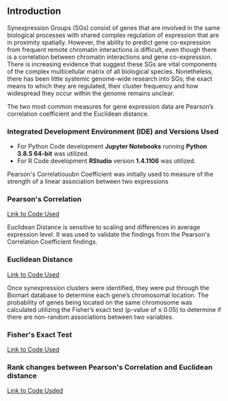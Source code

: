 ## Introduction

Synexpression Groups (SGs) consist of genes that are involved in the same biological processes with shared complex regulation of expression that are in proximity spatially. However, the ability to predict gene co-expression from frequent remote chromatin interactions is difficult, even though there is a correlation between chromatin interactions and gene co-expression. There is increasing evidence that suggest these SGs are vital components of the complex multicellular matrix of all biological species.  Nonetheless, there has been little systemic genome-wide research into SGs; the exact means to which they are regulated, their cluster frequency and how widespread they occur within the genome remains unclear.


The two most common measures for gene expression data are Pearson’s correlation coefficient and the Euclidean distance. 

### Integrated Development Environment (IDE) and Versions Used
- For Python Code development **Jupyter Notebooks** running **Python 3.8.5 64-bit** was utilized.
- For R Code development **RStudio** version **1.4.1106** was utilized.

Pearson's Correlatiouubn Coefficient was initially used to measure of the strength of a linear association between two expressions
### Pearson's Correlation
[Link to Code Used](https://i-milligan.github.io/Synexpression-Groups-Identification/pearson)

Euclidean Distance is sensitive to scaling and differences in average expression level.  It was used to validate the findings from the Pearson's Correlation Coefficient findings.
### Euclidean Distance
[Link to Code Used](https://i-milligan.github.io/Synexpression-Groups-Identification/euclidean)

Once synexpression clusters were identified, they were put through the Biomart database to determine each gene’s chromosomal location. The probability of genes being located on the same chromosome was calculated utilizing the Fisher’s exact test (p-value of ≤ 0.05) to determine if there are non-random associations between two variables.
### Fisher's Exact Test
[Link to Code Used](fisher.md)

### Rank changes between Pearson's Correlation and Euclidean distance
[Link to Code Usded](rankchange.md)
